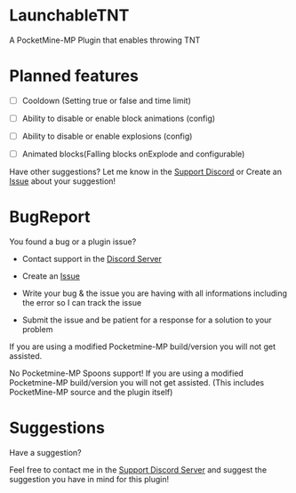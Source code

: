 # LaunchableTNT
A PocketMine-MP Plugin that enables throwing TNT

# Planned features

- [ ] Cooldown (Setting true or false and time limit)

- [ ] Ability to disable or enable block animations (config)

- [ ] Ability to disable or enable explosions (config)

- [ ] Animated blocks(Falling blocks onExplode and configurable)


Have other suggestions? Let me know in the [Support Discord](https://discord.gg/jWFB56RqUN) or Create an [Issue](https://github.com/Vecnavium/ThrowableTNT/issues/new) about your suggestion!

# BugReport

You found a bug or a plugin issue?

- Contact support in the [Discord Server](https://discord.gg/jWFB56RqUN)

- Create an [Issue](https://github.com/Vecnavium/ThrowableTNT/issues/new)

- Write your bug & the issue you are having with all informations including the error so I can track the issue

- Submit the issue and be patient for a response for a solution to your problem

If you are using a modified Pocketmine-MP build/version you will not get assisted.

No Pocketmine-MP Spoons support! If you are using a modified Pocketmine-MP build/version you will not get assisted. (This includes PocketMine-MP source and the plugin itself)

# Suggestions

Have a suggestion?

Feel free to contact me in the [Support Discord Server](https://discord.gg/jWFB56RqUN) and suggest the suggestion you have in mind for this plugin!
